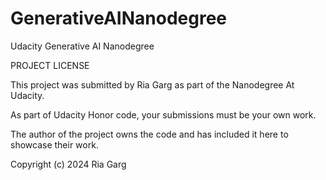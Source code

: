 # GenerativeAINanodegree
Udacity Generative AI Nanodegree

PROJECT LICENSE

This project was submitted by Ria Garg as part of the Nanodegree At Udacity.

As part of Udacity Honor code, your submissions must be your own work.

The author of the project owns the code and has included it here to showcase their work.

Copyright (c) 2024 Ria Garg
